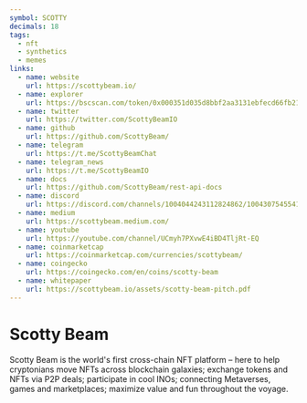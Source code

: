 ```yaml
---
symbol: SCOTTY
decimals: 18
tags:
  - nft
  - synthetics
  - memes
links:
  - name: website
    url: https://scottybeam.io/
  - name: explorer
    url: https://bscscan.com/token/0x000351d035d8bbf2aa3131ebfecd66fb21836f6c
  - name: twitter
    url: https://twitter.com/ScottyBeamIO
  - name: github
    url: https://github.com/ScottyBeam/
  - name: telegram
    url: https://t.me/ScottyBeamChat
  - name: telegram_news
    url: https://t.me/ScottyBeamIO
  - name: docs
    url: https://github.com/ScottyBeam/rest-api-docs
  - name: discord
    url: https://discord.com/channels/1004044243112824862/1004307545541836800
  - name: medium
    url: https://scottybeam.medium.com/
  - name: youtube
    url: https://youtube.com/channel/UCmyh7PXvwE4iBD4TljRt-EQ
  - name: coinmarketcap
    url: https://coinmarketcap.com/currencies/scottybeam/
  - name: coingecko
    url: https://coingecko.com/en/coins/scotty-beam
  - name: whitepaper
    url: https://scottybeam.io/assets/scotty-beam-pitch.pdf
---
```


# Scotty Beam

Scotty Beam is the world's first cross-chain NFT platform – here to help cryptonians move NFTs across blockchain galaxies; exchange tokens and NFTs via P2P deals; participate in cool INOs; connecting Metaverses, games and marketplaces; maximize value and fun throughout the voyage.
